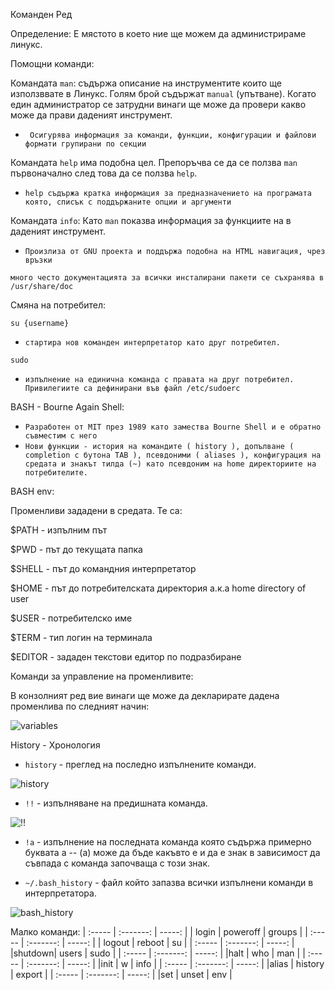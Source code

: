 Команден Ред

Определение:
Е мястото в което ние ще можем да администрираме линукс.



Помощни команди:

Командата `man`: съдържа описание на инструментите които ще използввате в Линукс. Голям брой съдържат `manual` (упътване).
Когато един администратор се затрудни винаги ще може да провери какво може да прави даденият инструмент.

- ` Осигурява информация за команди, функции, конфигурации и файлови формати групирани по секции`

Командата `help` има подобна цел. Препоръчва се да се ползва `man` първоначално след това да се ползва `help`.
- `help съдържа кратка информация за предназначението на програмата която, списък с поддържаните опции и аргументи`

Командата `info`: Като `man` показва информация за функциите на в даденият инструмент.

- `Произлиза от GNU проекта и поддържа подобна на HTML навигация, чрез връзки`

`много често документацията за всички инсталирани пакети се съхранява в  /usr/share/doc `

Смяна на потребител:

`su {username}`

- `стартира нов команден интерпретатор като друг потребител.` 

`sudo` 

- `изпълнение на единична команда с правата на друг потребител. Привилегиите са дефинирани във файл /etc/sudoerс`


BASH - Bourne Again Shell:

- `Разработен от MIT през 1989 като замества Bourne Shell и е обратно съвместим с него`
- `Нови функции - история на командите ( history ), допълване ( completion с бутона TAB ), псевдоними ( aliases ), конфигурация на средата и знакът тилда (~) като псевдоним на home директориите на потребителите.`

BASH env:

Променливи зададени в средата. Те са:

$PATH - изпълним път

$PWD - път до текущата папка

$SHELL - път до командния интерпретатор

$HOME - път до потребителската директория а.к.а home directory of user

$USER - потребителско име

$TERM - тип логин на терминала

$EDITOR - зададен текстови едитор по подразбиране


Команди за управление на променливите:

В конзолният ред вие винаги ще може да декларирате дадена променлива по следният начин:

![variables](https://github.com/nickkostov/LPIC/blob/master/gifs/variables_example.gif)


History - Хронология

- `history` - преглед на последно изпълнените команди.

![history](https://github.com/nickkostov/LPIC/blob/master/gifs/history.gif)

- `!!` - изпълняване на предишната команда.


![!!](https://github.com/nickkostov/LPIC/blob/master/gifs/!!.gif)

- `!а` - изпълнение на последната команда която съдържа примерно буквата а -- (а) може да бъде какъвто е и да е знак в зависимост да съвпада с команда започваща с този знак.

- `~/.bash_history` - файл който запазва всички изпълнени команди в интерпретатора.

![bash_history](https://github.com/nickkostov/LPIC/blob/master/gifs/bash_history.gif)


Малко команди: 
| :----- | :-------: | -----: |
| login  | poweroff  | groups |
| :----- | :-------: | -----: |
| logout | reboot    |   su   |
| :----- | :-------: | -----: |
|shutdown| users     |  sudo  |
| :----- | :-------: | -----: |
|halt    | who       | man    |
| :----- | :-------: | -----: |
|init    | w         | info   |
| :----- | :-------: | -----: |
|alias   | history   | export |
| :----- | :-------: | -----: |
|set     | unset     | env    |
